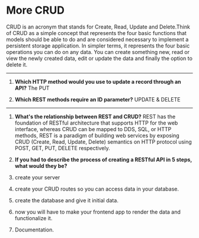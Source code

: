 # More CRUD

CRUD is an acronym that stands for Create, Read, Update and Delete.Think of CRUD as a simple concept that represents the four basic functions that models should be able to do and are considered necessary to implement a persistent storage application. In simpler terms, it represents the four basic operations you can do on any data. You can create something new, read or view the newly created data, edit or update the data and finally the option to delete it.

***


1. **Which HTTP method would you use to update a record through an API?**
    The PUT 


2. **Which REST methods require an ID parameter?**
    UPDATE & DELETE

***


1. **What's the relationship between REST and CRUD?**
REST has the foundation of RESTful architecture that supports HTTP for the web interface, whereas CRUD can be mapped to DDS, SQL, or HTTP methods,
REST is a paradigm of building web services by exposing CRUD (Create, Read, Update, Delete) semantics on HTTP protocol using POST, GET, PUT, DELETE respectively.


2. **If you had to describe the process of creating a RESTful API in 5 steps, what would they be?**

1. create your server 
2. create your CRUD routes so you can access data in your database.
3. create the database and give it initial data.
4. now you will have to make your frontend app to render the data and functionalize it.
5. Documentation.

